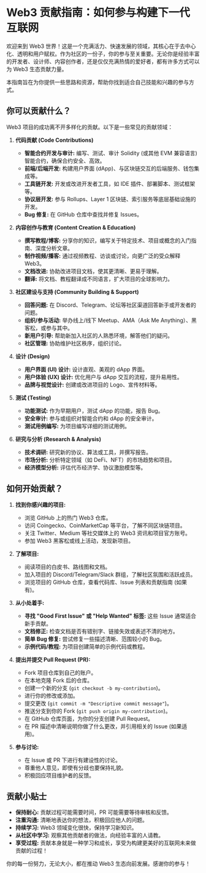 # Web3 贡献指南：如何参与构建下一代互联网

欢迎来到 Web3 世界！这是一个充满活力、快速发展的领域，其核心在于去中心化、透明和用户赋权。作为社区的一份子，你的参与至关重要。无论你是经验丰富的开发者、设计师、内容创作者，还是仅仅充满热情的爱好者，都有许多方式可以为 Web3 生态贡献力量。

本指南旨在为你提供一些思路和资源，帮助你找到适合自己技能和兴趣的参与方式。

## 你可以贡献什么？

Web3 项目的成功离不开多样化的贡献。以下是一些常见的贡献领域：

1.  **代码贡献 (Code Contributions)**
    *   **智能合约开发与审计:** 编写、测试、审计 Solidity (或其他 EVM 兼容语言) 智能合约，确保合约安全、高效。
    *   **前端/后端开发:** 构建用户界面 (dApp)、与区块链交互的后端服务、钱包集成等。
    *   **工具链开发:** 开发或改进开发者工具，如 IDE 插件、部署脚本、测试框架等。
    *   **协议层开发:** 参与 Rollups、Layer 1 区块链、索引服务等底层基础设施的开发。
    *   **Bug 修复:** 在 GitHub 仓库中查找并修复 Issues。

2.  **内容创作与教育 (Content Creation & Education)**
    *   **撰写教程/博客:** 分享你的知识，编写关于特定技术、项目或概念的入门指南、深度分析文章。
    *   **制作视频/播客:** 通过视频教程、访谈或讨论，向更广泛的受众解释 Web3。
    *   **文档改进:** 协助改进项目文档，使其更清晰、更易于理解。
    *   **翻译:** 将文档、教程翻译成不同语言，扩大项目的全球影响力。

3.  **社区建设与支持 (Community Building & Support)**
    *   **回答问题:** 在 Discord、Telegram、论坛等社区渠道回答新手或开发者的问题。
    *   **组织/参与活动:** 举办线上/线下 Meetup、AMA（Ask Me Anything）、黑客松，或参与其中。
    *   **新用户引导:** 帮助新加入社区的人熟悉环境，解答他们的疑问。
    *   **社区管理:** 协助维护社区秩序，组织讨论。

4.  **设计 (Design)**
    *   **用户界面 (UI) 设计:** 设计直观、美观的 dApp 界面。
    *   **用户体验 (UX) 设计:** 优化用户与 dApp 交互的流程，提升易用性。
    *   **品牌与视觉设计:** 创建或改进项目的 Logo、宣传材料等。

5.  **测试 (Testing)**
    *   **功能测试:** 作为早期用户，测试 dApp 的功能，报告 Bug。
    *   **安全审计:** 参与或组织对智能合约和 dApp 的安全审计。
    *   **测试用例编写:** 为项目编写详细的测试用例。

6.  **研究与分析 (Research & Analysis)**
    *   **技术调研:** 研究新的协议、算法或工具，并撰写报告。
    *   **市场分析:** 分析特定领域（如 DeFi、NFT）的市场趋势和项目。
    *   **经济模型分析:** 评估代币经济学、协议激励模型等。

## 如何开始贡献？

1.  **找到你感兴趣的项目:**
    *   浏览 GitHub 上的热门 Web3 仓库。
    *   访问 Coingecko、CoinMarketCap 等平台，了解不同区块链项目。
    *   关注 Twitter、Medium 等社交媒体上的 Web3 资讯和项目官方账号。
    *   参加 Web3 黑客松或线上活动，发现新项目。

2.  **了解项目:**
    *   阅读项目的白皮书、路线图和文档。
    *   加入项目的 Discord/Telegram/Slack 群组，了解社区氛围和活跃成员。
    *   浏览项目的 GitHub 仓库，查看代码库、Issue 列表和贡献指南 (如果有)。

3.  **从小处着手:**
    *   **寻找 "Good First Issue" 或 "Help Wanted" 标签:** 这些 Issue 通常适合新手贡献。
    *   **文档修正:** 检查文档是否有错别字、链接失效或表述不清的地方。
    *   **简单 Bug 修复:** 尝试修复一些描述清晰、范围较小的 Bug。
    *   **示例代码/教程:** 为项目创建简单的示例代码或教程。

4.  **提出并提交 Pull Request (PR):**
    *   Fork 项目仓库到自己的账户。
    *   在本地克隆 Fork 后的仓库。
    *   创建一个新的分支 (`git checkout -b my-contribution`)。
    *   进行你的修改或添加。
    *   提交更改 (`git commit -m "Descriptive commit message"`)。
    *   推送分支到你的 Fork (`git push origin my-contribution`)。
    *   在 GitHub 仓库页面，为你的分支创建 Pull Request。
    *   在 PR 描述中清晰说明你做了什么更改，并引用相关的 Issue (如果适用)。

5.  **参与讨论:**
    *   在 Issue 或 PR 下进行有建设性的讨论。
    *   尊重他人意见，即使有分歧也要保持礼貌。
    *   积极回应项目维护者的反馈。

## 贡献小贴士

*   **保持耐心:** 贡献过程可能需要时间，PR 可能需要等待审核和反馈。
*   **注重沟通:** 清晰地表达你的想法，积极回应他人的问题。
*   **持续学习:** Web3 领域变化很快，保持学习新知识。
*   **从社区中学习:** 观察其他贡献者的做法，向经验丰富的人请教。
*   **享受过程:** 贡献本身就是一种学习和成长，享受为构建更美好的互联网未来做贡献的过程！

你的每一份努力，无论大小，都在推动 Web3 生态向前发展。感谢你的参与！
